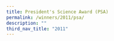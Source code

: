 ```yaml
---
title: President's Science Award (PSA)
permalink: /winners/2011/psa/
description: ""
third_nav_title: "2011"
---
```

